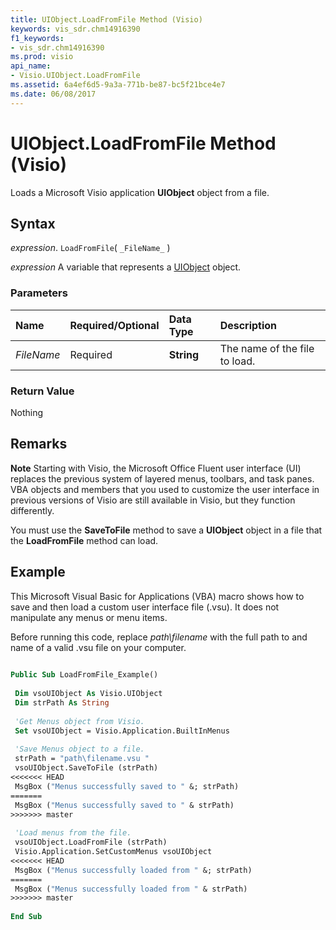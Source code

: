 ```yaml
---
title: UIObject.LoadFromFile Method (Visio)
keywords: vis_sdr.chm14916390
f1_keywords:
- vis_sdr.chm14916390
ms.prod: visio
api_name:
- Visio.UIObject.LoadFromFile
ms.assetid: 6a4ef6d5-9a3a-771b-be87-bc5f21bce4e7
ms.date: 06/08/2017
---
```



# UIObject.LoadFromFile Method (Visio)

Loads a Microsoft Visio application  **UIObject** object from a file.


## Syntax

 _expression_. `LoadFromFile`( `_FileName_` )

 _expression_ A variable that represents a [UIObject](./Visio.UIObject.md) object.


### Parameters



|**Name**|**Required/Optional**|**Data Type**|**Description**|
|:-----|:-----|:-----|:-----|
| _FileName_|Required| **String**|The name of the file to load.|

### Return Value

Nothing


## Remarks


 **Note**  Starting with Visio, the Microsoft Office Fluent user interface (UI) replaces the previous system of layered menus, toolbars, and task panes. VBA objects and members that you used to customize the user interface in previous versions of Visio are still available in Visio, but they function differently.

You must use the  **SaveToFile** method to save a **UIObject** object in a file that the **LoadFromFile** method can load.


## Example

This Microsoft Visual Basic for Applications (VBA) macro shows how to save and then load a custom user interface file (.vsu). It does not manipulate any menus or menu items.

Before running this code, replace  _path\filename_ with the full path to and name of a valid .vsu file on your computer.




```vb
 
Public Sub LoadFromFile_Example() 
 
 Dim vsoUIObject As Visio.UIObject 
 Dim strPath As String 
 
 'Get Menus object from Visio. 
 Set vsoUIObject = Visio.Application.BuiltInMenus 
 
 'Save Menus object to a file. 
 strPath = "path\filename.vsu " 
 vsoUIObject.SaveToFile (strPath) 
<<<<<<< HEAD
 MsgBox ("Menus successfully saved to " &; strPath) 
=======
 MsgBox ("Menus successfully saved to " & strPath) 
>>>>>>> master
 
 'Load menus from the file. 
 vsoUIObject.LoadFromFile (strPath) 
 Visio.Application.SetCustomMenus vsoUIObject 
<<<<<<< HEAD
 MsgBox ("Menus successfully loaded from " &; strPath) 
=======
 MsgBox ("Menus successfully loaded from " & strPath) 
>>>>>>> master
 
End Sub
```


